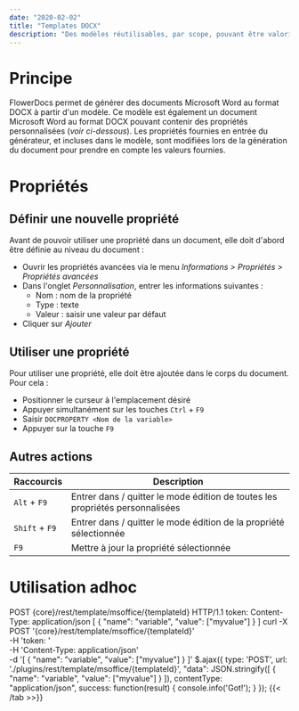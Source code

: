 ```yaml
---
date: "2020-02-02"
title: "Templates DOCX"
description: "Des modèles réutilisables, par scope, pouvant être valorisés à l'aide de variables"
---
```



# Principe
FlowerDocs permet de générer des documents Microsoft Word au format DOCX à partir d'un modèle.
Ce modèle est également un document Microsoft Word au format DOCX pouvant contenir des propriétés personnalisées (*voir ci-dessous*).
Les propriétés fournies en entrée du générateur, et incluses dans le modèle, sont modifiées lors de la génération du document pour prendre en compte les valeurs fournies.

# Propriétés

## Définir une nouvelle propriété

Avant de pouvoir utiliser une propriété dans un document, elle doit d'abord être définie au niveau du document :  

* Ouvrir les propriétés avancées via le menu *Informations > Propriétés > Propriétés avancées*
* Dans l'onglet *Personnalisation*, entrer les informations suivantes : 
    * Nom : nom de la propriété
    * Type : texte 
    * Valeur : saisir une valeur par défaut 
* Cliquer sur *Ajouter*

## Utiliser une propriété

Pour utiliser une propriété, elle doit être ajoutée dans le corps du document. Pour cela : 

* Positionner le curseur à l'emplacement désiré
* Appuyer simultanément sur les touches `Ctrl` + `F9`
* Saisir `DOCPROPERTY <Nom de la variable>`
* Appuyer sur la touche `F9`


## Autres actions

|Raccourcis| Description|
|---|---|
|`Alt` + `F9`|Entrer dans / quitter le mode édition de toutes les propriétés personnalisées|
|`Shift` + `F9`|Entrer dans / quitter le mode édition de la propriété sélectionnée|
|`F9`|Mettre à jour la propriété sélectionnée|


# Utilisation adhoc



POST {core}/rest/template/msoffice/{templateId} HTTP/1.1
token: <token>
Content-Type: application/json
[
    {
        "name": "variable",
        "value": ["myvalue"]
    }
]
curl -X POST '{core}/rest/template/msoffice/{templateId}' \
-H 'token: <token>' \
-H 'Content-Type: application/json' \
-d '[
    {
        "name": "variable",
        "value": ["myvalue"]
    }
]'
$.ajax({
    type: 'POST',
    url: './plugins/rest/template/msoffice/{templateId}',
    "data": JSON.stringify([
        {
            "name": "variable",
            "value": ["myvalue"]
        }
    ]),
    contentType: "application/json",
	success: function(result) { console.info('Got!'); }
});
{{< /tab >>}}
